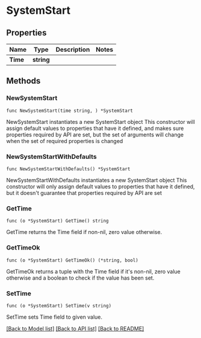 # SystemStart

## Properties

Name | Type | Description | Notes
------------ | ------------- | ------------- | -------------
**Time** | **string** |  | 

## Methods

### NewSystemStart

`func NewSystemStart(time string, ) *SystemStart`

NewSystemStart instantiates a new SystemStart object
This constructor will assign default values to properties that have it defined,
and makes sure properties required by API are set, but the set of arguments
will change when the set of required properties is changed

### NewSystemStartWithDefaults

`func NewSystemStartWithDefaults() *SystemStart`

NewSystemStartWithDefaults instantiates a new SystemStart object
This constructor will only assign default values to properties that have it defined,
but it doesn't guarantee that properties required by API are set

### GetTime

`func (o *SystemStart) GetTime() string`

GetTime returns the Time field if non-nil, zero value otherwise.

### GetTimeOk

`func (o *SystemStart) GetTimeOk() (*string, bool)`

GetTimeOk returns a tuple with the Time field if it's non-nil, zero value otherwise
and a boolean to check if the value has been set.

### SetTime

`func (o *SystemStart) SetTime(v string)`

SetTime sets Time field to given value.



[[Back to Model list]](../README.md#documentation-for-models) [[Back to API list]](../README.md#documentation-for-api-endpoints) [[Back to README]](../README.md)



